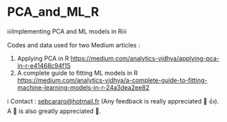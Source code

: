 # PCA_and_ML_R
:information_source::information_source::information_source:Implementing PCA and ML models in R:information_source::information_source::information_source:

Codes and data used for two Medium articles : 
1. Applying PCA in R https://medium.com/analytics-vidhya/applying-pca-in-r-e41468c94f15
1. A complete guide to fitting ML models in R https://medium.com/analytics-vidhya/a-complete-guide-to-fitting-machine-learning-models-in-r-24a3dea2ee82

:information_source: Contact : sebcararo@hotmail.fr (Any feedback is really appreciated :speech_balloon: :+1:). A :star2: is also greatly appreciated :raised_hands:. </br>
